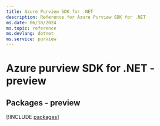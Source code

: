 ```yaml
---
title: Azure Purview SDK for .NET
description: Reference for Azure Purview SDK for .NET
ms.date: 06/10/2024
ms.topic: reference
ms.devlang: dotnet
ms.service: purview
---
```

# Azure purview SDK for .NET - preview
## Packages - preview
[!INCLUDE [packages](purview-index.md)]